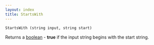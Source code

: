 ```yaml
---
layout: index
title: StartsWith
---
```


    StartsWith (string input, string start)

Returns a [boolean](../../../types/boolean.html) - **true** if the input string begins with the start string.
